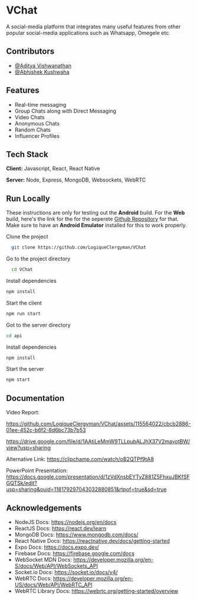 
# VChat  
A social-media platform that integrates many useful features from other popular social-media applications such as Whatsapp, Omegele etc.

## Contributors  
- [@Aditya Vishwanathan](https://github.com/LogiqueClergyman) 
- [@Abhishek Kushwaha](https://github.com/abhishek20111)

## Features  
- Real-time messaging   
- Group Chats along with Direct Messaging  
- Video Chats
- Anonymous Chats
- Random Chats
- Influencer Profiles

## Tech Stack  
**Client:** Javascript, React, React Native   

**Server:** Node, Express, MongoDB, Websockets, WebRTC  

## Run Locally  
These instructions are only for testing out the **Android** build. For the **Web** build, here's the link for the for the seperete [Github Repository](https://github.com/abhishek20111/A_chat) for that. 
Make sure to have an **Android Emulator** installed for this to work properly.

Clone the project  

~~~bash  
  git clone https://github.com/LogiqueClergyman/VChat
~~~

Go to the project directory  

~~~bash  
  cd VChat
~~~

Install dependencies  

~~~bash  
npm install
~~~

Start the client  

~~~bash  
npm run start
~~~  

Got to the server directory

~~~bash  
cd api
~~~  

Install dependencies  

~~~bash  
npm install
~~~

Start the server

~~~bash
npm start
~~~


## Documentation

Video Report:

https://github.com/LogiqueClergyman/VChat/assets/115564022/cbcb2886-01ee-452c-b6f2-8d6bc73b7b53


https://drive.google.com/file/d/1AAtiLeMmW9TLLpubALJhX37V2mavotBW/view?usp=sharing

Alternative Link: 
https://clipchamp.com/watch/oB2QTPf9tA8

PowerPoint Presentation:
https://docs.google.com/presentation/d/1zVdXnsbEYTyZ881Z5FhxuJBKfSFGQTSk/edit?usp=sharing&ouid=118179297043032880851&rtpof=true&sd=true

## Acknowledgements  
- NodeJS Docs: https://nodejs.org/en/docs
- ReactJS Docs: https://react.dev/learn
- MongoDB Docs: https://www.mongodb.com/docs/
- React Native Docs: https://reactnative.dev/docs/getting-started
- Expo Docs: https://docs.expo.dev/
- Firebase Docs: https://firebase.google.com/docs
- WebSocket MDN Docs: https://developer.mozilla.org/en-S/docs/Web/API/WebSockets_API
- Socket.io Docs: https://socket.io/docs/v4/
- WebRTC Docs: https://developer.mozilla.org/en-US/docs/Web/API/WebRTC_API
- WebRTC Library Docs: https://webrtc.org/getting-started/overview
